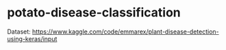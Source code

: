 # potato-disease-classification
Dataset: https://www.kaggle.com/code/emmarex/plant-disease-detection-using-keras/input
